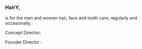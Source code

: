 ### HairY,

is for the men and women hair, face and tooth care; regularly and occasionally.

Concept Director:

Founder Director :
